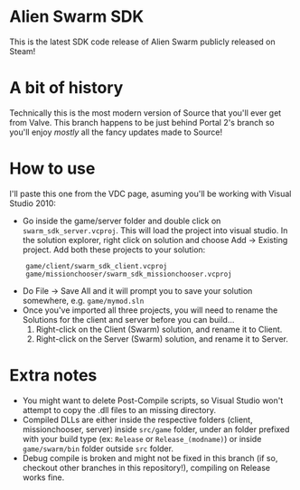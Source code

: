 # Alien Swarm SDK
This is the latest SDK code release of Alien Swarm publicly released on Steam!

# A bit of history
Technically this is the most modern version of Source that you'll ever get from Valve. This branch happens to be just behind Portal 2's branch so you'll enjoy *mostly* all the fancy updates made to Source!

# How to use
I'll paste this one from the VDC page, asuming you'll be working with Visual Studio 2010:
- Go inside the game/server folder and double click on `swarm_sdk_server.vcproj`. This will load the project into visual studio.
In the solution explorer, right click on solution and choose Add -> Existing project. Add both these projects to your solution:
```
    game/client/swarm_sdk_client.vcproj
    game/missionchooser/swarm_sdk_missionchooser.vcproj
```
- Do File -> Save All and it will prompt you to save your solution somewhere, e.g. `game/mymod.sln`
- Once you've imported all three projects, you will need to rename the Solutions for the client and server before you can build...
    1) Right-click on the Client (Swarm) solution, and rename it to Client.
    2) Right-click on the Server (Swarm) solution, and rename it to Server.

# Extra notes
- You might want to delete Post-Compile scripts, so Visual Studio won't attempt to copy the .dll files to an missing directory.
- Compiled DLLs are either inside the respective folders (client, missionchooser, server) inside `src/game` folder, under an folder prefixed with your build type (ex: `Release` or `Release_(modname)`) or inside `game/swarm/bin` folder outside `src` folder.
- Debug compile is broken and might not be fixed in this branch (if so, checkout other branches in this repository!), compiling on Release works fine.
